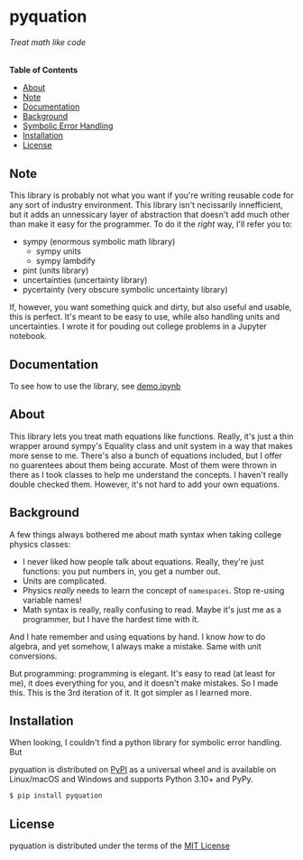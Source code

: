# pyquation
###### *Treat math like code*

**Table of Contents**

* [About](#about)
* [Note](#note)
* [Documentation](#documentation)
* [Background](#background)
* [Symbolic Error Handling](#symbolic-error-handling)
* [Installation](#installation)
* [License](#license)

## Note

This library is probably not what you want if you're writing reusable code for any sort of industry environment. This library isn't necissarily innefficient, but it adds an unnessicary layer of abstraction that doesn't add much other than make it easy for the programmer. To do it the *right* way, I'll refer you to:

- sympy (enormous symbolic math library)
    - sympy units
    - sympy lambdify
- pint (units library)
- uncertainties (uncertainty library)
- pycertainty (very obscure symbolic uncertainty library)

If, however, you want something quick and dirty, but also useful and usable, this is perfect. It's meant to be easy to use, while also handling units and uncertainties. I wrote it for pouding out college problems in a Jupyter notebook.

## Documentation

To see how to use the library, see [demo.ipynb](demo.ipynb)

## About

This library lets you treat math equations like functions. Really, it's just a thin wrapper around sympy's Equality class and unit system in a way that makes more sense to me. There's also a bunch of equations included, but I offer no guarentees about them being accurate. Most of them were thrown in there as I took classes to help me understand the concepts. I haven't really double checked them. However, it's not hard to add your own equations.


## Background

A few things always bothered me about math syntax when taking college physics classes:

* I never liked how people talk about equations. Really, they're just functions: you put numbers in, you get a number out.
* Units are complicated.
* Physics *really* needs to learn the concept of `namespaces`. Stop re-using variable names!
* Math syntax is really, really confusing to read. Maybe it's just me as a programmer, but I have the hardest time with it.

And I hate remember and using equations by hand. I know *how* to do algebra, and yet somehow, I always make a mistake. Same with unit conversions.

But programming: programming is elegant. It's easy to read (at least for me), it does everything for you, and it doesn't make mistakes.  So I made this. This is the 3rd iteration of it. It got simpler as I learned more.

## Installation
When looking, I couldn't find a python library for symbolic error handling. But

pyquation is distributed on [PyPI](https://pypi.org) as a universal
wheel and is available on Linux/macOS and Windows and supports
Python 3.10+ and PyPy.

```bash
$ pip install pyquation
```

## License

pyquation is distributed under the terms of the [MIT License](https://choosealicense.com/licenses/mit)
